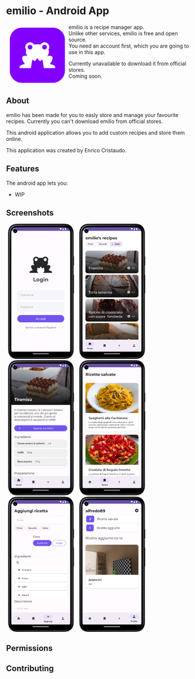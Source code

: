 # emilio - Android App
<img src="/readme/emilio-logo.svg" align="left"
width="150" hspace="10" vspace="10">

emilio is a recipe manager app. <br>
Unlike other services, emilio is free and open source. <br>
You need an account first, which you are going to use in this app. <br>

Currently unavailable to download it from official stores. <br>
Coming soon. <br> <br>
## About

emilio has been made for you to easly store and manage your favourite recipes.
Currently you can't download emilio from official stores.

This android application allows you to add custom recipes and store them online.

This application was created by Enrico Cristaudo.

## Features

The android app lets you:
- WIP

## Screenshots

<div>
<a href="readme/login.png"><img src="/readme/login.png" width="180" hspace="5"></a>
<a href="readme/home.png"><img src="/readme/home.png" width="180" hspace="5"></a>
<a href="readme/recipe.png"><img src="/readme/recipe.png" width="180" hspace="5"></a>
<a href="readme/saved.png"><img src="/readme/saved.png" width="180" hspace="5"></a>
<a href="readme/add.png"><img src="/readme/add.png" width="180" hspace="5"></a>
<a href="readme/profile.png"><img src="/readme/profile.png" width="180" hspace="5"></a>

</div>

## Permissions


## Contributing
